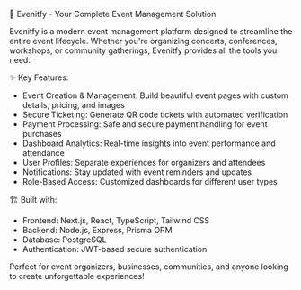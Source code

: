 🎉 Evenitfy - Your Complete Event Management Solution

Evenitfy is a modern event management platform designed to streamline the entire event lifecycle. Whether you're organizing concerts, conferences, workshops, or community gatherings, Evenitfy provides all the tools you need.

✨ Key Features:
- Event Creation & Management: Build beautiful event pages with custom details, pricing, and images
- Secure Ticketing: Generate QR code tickets with automated verification
- Payment Processing: Safe and secure payment handling for event purchases
- Dashboard Analytics: Real-time insights into event performance and attendance
- User Profiles: Separate experiences for organizers and attendees
- Notifications: Stay updated with event reminders and updates
- Role-Based Access: Customized dashboards for different user types

🏗️ Built with:
- Frontend: Next.js, React, TypeScript, Tailwind CSS
- Backend: Node.js, Express, Prisma ORM
- Database: PostgreSQL
- Authentication: JWT-based secure authentication

Perfect for event organizers, businesses, communities, and anyone looking to create unforgettable experiences!

